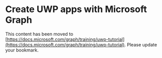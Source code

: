 # Create UWP apps with Microsoft Graph

This content has been moved to [https://docs.microsoft.com/graph/training/uwp-tutorial](https://docs.microsoft.com/graph/training/uwp-tutorial). Please update your bookmark.

